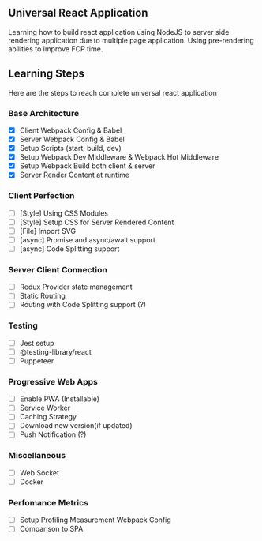 ## Universal React Application

Learning how to build react application using NodeJS to server side rendering application due to multiple page application. Using pre-rendering abilities to improve FCP time.

## Learning Steps

Here are the steps to reach complete universal react application

### Base Architecture

- [x] Client Webpack Config & Babel
- [x] Server Webpack Config & Babel
- [x] Setup Scripts (start, build, dev)
- [x] Setup Webpack Dev Middleware & Webpack Hot Middleware
- [x] Setup Webpack Build both client & server
- [x] Server Render Content at runtime

### Client Perfection

- [ ] [Style] Using CSS Modules
- [ ] [Style] Setup CSS for Server Rendered Content
- [ ] [File] Import SVG
- [ ] [async] Promise and async/await support
- [ ] [async] Code Splitting support

### Server Client Connection

- [ ] Redux Provider state management
- [ ] Static Routing
- [ ] Routing with Code Splitting support (?)

### Testing

- [ ] Jest setup
- [ ] @testing-library/react
- [ ] Puppeteer

### Progressive Web Apps

- [ ] Enable PWA (Installable)
- [ ] Service Worker
- [ ] Caching Strategy
- [ ] Download new version(if updated)
- [ ] Push Notification (?)

### Miscellaneous

- [ ] Web Socket
- [ ] Docker

### Perfomance Metrics

- [ ] Setup Profiling Measurement Webpack Config
- [ ] Comparison to SPA
